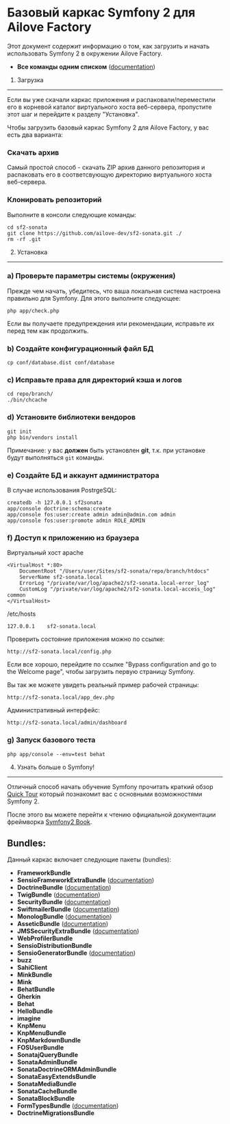 Базовый каркас Symfony 2 для Ailove Factory
========================

Этот документ содержит информацию о том, как загрузить и начать использовать Symfony 2 в окружении Ailove Factory.

* **Все команды одним списком** ([documentation](https://github.com/ailove-dev/sf2-sonata/blob/master/README))

1) Загрузка
--------------------------------

Если вы уже скачали каркас приложения и распаковали/переместили его в корневой каталог виртуального хоста веб-сервера, пропустите этот шаг и перейдите к разделу "Установка".

Чтобы загрузить базовый каркас Symfony 2 для Ailove Factory, у вас есть два варианта:

### Скачать архив

Самый простой способ - скачать ZIP архив данного репозитория и распаковать его в соответсвующую директорию виртуального хоста веб-сервера.

### Клонировать репозиторий

Выполните в консоли следующие команды:

    cd sf2-sonata 
    git clone https://github.com/ailove-dev/sf2-sonata.git ./
    rm -rf .git

2) Установка
---------------

### a) Проверьте параметры системы (окружения)

Прежде чем начать, убедитесь, что ваша локальная система настроена правильно
для Symfony. Для этого выполните следующее:

    php app/check.php

Если вы получаете предупреждения или рекомендации, исправьте их перед тем как продолжить.

### b) Создайте конфигурационный файл БД

    cp conf/database.dist conf/database

### с) Исправьте права для директорий кэша и логов

    cd repo/branch/
    ./bin/chcache

### d) Установите библиотеки вендоров

    git init
    php bin/vendors install

Примечание: у вас **должен** быть установлен **git**, т.к. при установке будут выполняться `git` команды.

### e) Создайте БД и аккаунт администратора

В случае использования PostrgeSQL:

    createdb -h 127.0.0.1 sf2sonata
    app/console doctrine:schema:create
    app/console fos:user:create admin admin@admin.com admin
    app/console fos:user:promote admin ROLE_ADMIN

### f) Доступ к приложению из браузера

Виртуальный хост apache

    <VirtualHost *:80>
        DocumentRoot "/Users/user/Sites/sf2-sonata/repo/branch/htdocs"
        ServerName sf2-sonata.local
        ErrorLog "/private/var/log/apache2/sf2-sonata.local-error_log"
        CustomLog "/private/var/log/apache2/sf2-sonata.local-access_log" common
    </VirtualHost>

/etc/hosts

    127.0.0.1    sf2-sonata.local

Проверить состояние приложения можно по ссылке:

    http://sf2-sonata.local/config.php

Если все хорошо, перейдите по ссылке "Bypass configuration and go to the Welcome page", чтобы загрузить первую страницу Symfony.


Вы так же можете увидеть реальный пример рабочей страницы:

    http://sf2-sonata.local/app_dev.php

Административный интерфейс:

    http://sf2-sonata.local/admin/dashboard

### g) Запуск базового теста

    php app/console --env=test behat

4) Узнать больше о Symfony!
-----------------------

Отличный способ начать обучение Symfony прочитать краткий обзор [Quick Tour](http://symfony.com/doc/current/quick_tour/the_big_picture.html) который познакомит вас с основными возможностями Symfony 2.

После этого вы можете перейти к чтению официальной документации фреймворка [Symfony2 Book](http://symfony.com/doc/current/).

Bundles:
---------------
Данный каркас включает следующие пакеты (bundles):

* **FrameworkBundle**
* **SensioFrameworkExtraBundle** ([documentation](http://symfony.com/doc/current/bundles/SensioFrameworkExtraBundle/index.html))
* **DoctrineBundle** ([documentation](http://symfony.com/doc/current/book/doctrine.html))
* **TwigBundle** ([documentation](http://symfony.com/doc/current/book/templating.html))
* **SecurityBundle** ([documentation](http://symfony.com/doc/current/book/security.html))
* **SwiftmailerBundle** ([documentation](http://symfony.com/doc/2.0/cookbook/email.html))
* **MonologBundle** ([documentation](http://symfony.com/doc/2.0/cookbook/logging/monolog.html))
* **AsseticBundle** ([documentation](http://symfony.com/doc/2.0/cookbook/assetic/asset_management.html))
* **JMSSecurityExtraBundle** ([documentation](http://symfony.com/doc/current/bundles/JMSSecurityExtraBundle/index.html))
* **WebProfilerBundle**
* **SensioDistributionBundle**
* **SensioGeneratorBundle** ([documentation](http://symfony.com/doc/current/bundles/SensioGeneratorBundle/index.html))
* **buzz**
* **SahiClient**
* **MinkBundle**
* **Mink**
* **BehatBundle**
* **Gherkin**
* **Behat**
* **HelloBundle**
* **imagine**
* **KnpMenu**
* **KnpMenuBundle**
* **KnpMarkdownBundle**
* **FOSUserBundle**
* **SonatajQueryBundle**
* **SonataAdminBundle**
* **SonataDoctrineORMAdminBundle**
* **SonataEasyExtendsBundle**
* **SonataMediaBundle**
* **SonataCacheBundle**
* **SonataBlockBundle**
* **FormTypesBundle** ([documentation](https://github.com/ailove-dev/FormTypesBundle/blob/master/README.md))
* **DoctrineMigrationsBundle**
